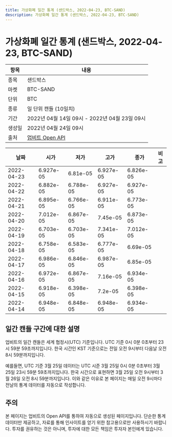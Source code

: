 ```yaml
---
title: 가상화폐 일간 통계 (샌드박스, 2022-04-23, BTC-SAND)
description: 가상화폐 일간 통계 (샌드박스, 2022-04-23, BTC-SAND)
---
```



가상화폐 일간 통계 (샌드박스, 2022-04-23, BTC-SAND)
===

|항목|내용|
|--|--|
|종목|샌드박스|
|마켓|BTC-SAND|
|단위|BTC|
|종류|일 단위 캔들 (10일치)|
|기간|2022년 04월 14일 09시 - 2022년 04월 23일 09시|
|생성일|2022년 04월 24일 09시|
|출처|[업비트 Open API](https://docs.upbit.com)|


|날짜|시가|저가|고가|종가|비고|
|--|--|--|--|--|--|
|2022-04-23|6.927e-05|6.81e-05|6.927e-05|6.826e-05|    |
|2022-04-22|6.882e-05|6.788e-05|6.927e-05|6.927e-05|    |
|2022-04-21|6.895e-05|6.766e-05|6.911e-05|6.773e-05|    |
|2022-04-20|7.012e-05|6.867e-05|7.45e-05|6.873e-05|    |
|2022-04-19|6.703e-05|6.703e-05|7.341e-05|7.012e-05|    |
|2022-04-18|6.758e-05|6.583e-05|6.777e-05|6.69e-05|    |
|2022-04-17|6.986e-05|6.846e-05|6.987e-05|6.85e-05|    |
|2022-04-16|6.972e-05|6.867e-05|7.16e-05|6.934e-05|    |
|2022-04-15|6.918e-05|6.398e-05|7.2e-05|6.398e-05|    |
|2022-04-14|6.948e-05|6.848e-05|6.948e-05|6.934e-05|    |


일간 캔들 구간에 대한 설명
---


업비트의 일간 캔들은 세계 협정시(UTC) 기준입니다. 
UTC 기준 0시 0분 0초부터 23시 59분 59초까지입니다. 
한국 시간인 KST 기준으로는 전일 오전 9시부터 다음날 오전 8시 59분까지입니다. 


예를들면, UTC 기준 3월 25일 데이터는 UTC 시준 3월 25일 0시 0분 0초부터 3월 25일 23시 59분 59초까지입니다. 
한국 시간으로 표현하면 3월 25일 오전 9시부터 3월 26일 오전 8시 59분까지입니다. 
이와 같은 이유로 본 페이지는 매일 오전 9시마다 전날의 통계 데이터를 자동으로 작성합니다. 


주의
---


본 페이지는 업비트의 Open API를 통하여 자동으로 생성된 페이지입니다. 
단순한 통계 데이터만 제공하고, 자료를 통해 인사이트를 얻기 위한 참고용으로만 사용하시기 바랍니다. 
투자를 권유하는 것은 아니며, 투자에 대한 모든 책임은 투자자 본인에게 있습니다. 
